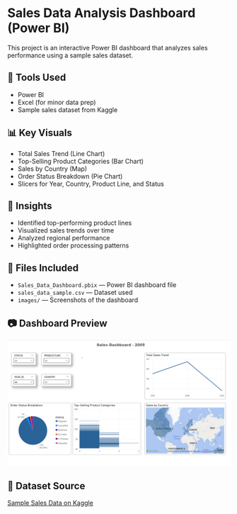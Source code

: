 # Sales Data Analysis Dashboard (Power BI)

This project is an interactive Power BI dashboard that analyzes sales performance using a sample sales dataset.

## 🔧 Tools Used
- Power BI
- Excel (for minor data prep)
- Sample sales dataset from Kaggle

## 📊 Key Visuals
- Total Sales Trend (Line Chart)
- Top-Selling Product Categories (Bar Chart)
- Sales by Country (Map)
- Order Status Breakdown (Pie Chart)
- Slicers for Year, Country, Product Line, and Status

## 🧠 Insights
- Identified top-performing product lines
- Visualized sales trends over time
- Analyzed regional performance
- Highlighted order processing patterns

## 📁 Files Included
- `Sales_Data_Dashboard.pbix` — Power BI dashboard file
- `sales_data_sample.csv` — Dataset used
- `images/` — Screenshots of the dashboard 

## 📷 Dashboard Preview
![Dashboard Screenshot](Salesdashboard-preview.png)

## 📌 Dataset Source
[Sample Sales Data on Kaggle](https://www.kaggle.com/datasets/kyanyoga/sample-sales-data)
